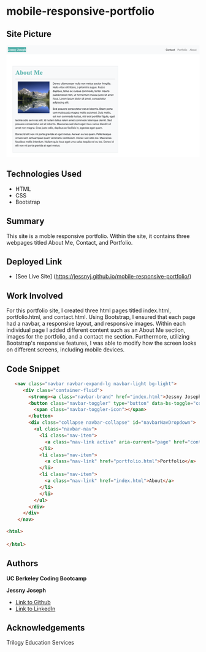 # mobile-responsive-portfolio

## Site Picture
![Site](assets/images/jessny-site.png)

## Technologies Used

* HTML
* CSS
* Bootstrap

## Summary
This site is a moble responsive portfolio. Within the site, it contains three webpages titled About Me, Contact, and Portfolio. 

## Deployed Link

* [See Live Site] (https://jessnyj.github.io/mobile-responsive-portfolio/)

## Work Involved
For this portfolio site, I created three html pages titled index.html, portfolio.html, and contact.html. Using Bootstrap, I ensured that each page had a navbar, a responsive layout, and responsive images. Within each individual page I added different content such as an About Me section, images for the portfolio, and a contact me section. Furthermore, utilizing Bootstrap's responsive features, I was able to modify how the screen looks on different screens, including mobile devices. 

## Code Snippet

```html
   <nav class="navbar navbar-expand-lg navbar-light bg-light">
      <div class="container-fluid">
        <strong><a class="navbar-brand" href="index.html">Jessny Joseph</a></strong>
        <button class="navbar-toggler" type="button" data-bs-toggle="collapse" data-bs-target="#navbarNavDropdown" aria-controls="navbarNavDropdown" aria-expanded="false" aria-label="Toggle navigation">
          <span class="navbar-toggler-icon"></span>
        </button>
        <div class="collapse navbar-collapse" id="navbarNavDropdown">
          <ul class="navbar-nav">
            <li class="nav-item">
              <a class="nav-link active" aria-current="page" href="contact.html">Contact</a>
            </li>
            <li class="nav-item">
              <a class="nav-link" href="portfolio.html">Portfolio</a>
            </li>
            <li class="nav-item">
              <a class="nav-link" href="index.html">About</a>
            </li>
            </li>
          </ul>
        </div>
      </div>
    </nav>
```
```html
<html>

</html>
```

## Authors
**UC Berkeley Coding Bootcamp**

**Jessny Joseph** 
- [Link to Github](https://github.com/jessnyj)
- [Link to LinkedIn](https://www.linkedin.com/in/jessny-joseph-361515201)

## Acknowledgements
Trilogy Education Services
